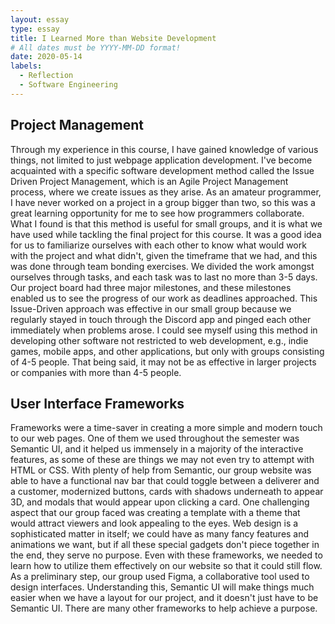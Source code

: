 ```yaml
---
layout: essay
type: essay
title: I Learned More than Website Development
# All dates must be YYYY-MM-DD format!
date: 2020-05-14
labels:
  - Reflection
  - Software Engineering
---
```


## Project Management
Through my experience in this course, I have gained knowledge of various things, not limited to just webpage application development. I've become acquainted with a specific software development method called the Issue Driven Project Management, which is an Agile Project Management process, where we create issues as they arise. As an amateur programmer, I have never worked on a project in a group bigger than two, so this was a great learning opportunity for me to see how programmers collaborate. What I found is that this method is useful for small groups, and it is what we have used while tackling the final project for this course. It was a good idea for us to familiarize ourselves with each other to know what would work with the project and what didn't, given the timeframe that we had, and this was done through team bonding exercises. We divided the work amongst ourselves through tasks, and each task was to last no more than 3-5 days. Our project board had three major milestones, and these milestones enabled us to see the progress of our work as deadlines approached. This Issue-Driven approach was effective in our small group because we regularly stayed in touch through the Discord app and pinged each other immediately when problems arose. I could see myself using this method in developing other software not restricted to web development, e.g., indie games, mobile apps, and other applications, but only with groups consisting of 4-5 people. That being said, it may not be as effective in larger projects or companies with more than 4-5 people. 

## User Interface Frameworks
Frameworks were a time-saver in creating a more simple and modern touch to our web pages. One of them we used throughout the semester was Semantic UI, and it helped us immensely in a majority of the interactive features, as some of these are things we may not even try to attempt with HTML or CSS. With plenty of help from Semantic, our group website was able to have a functional nav bar that could toggle between a deliverer and a customer, modernized buttons, cards with shadows underneath to appear 3D, and modals that would appear upon clicking a card. One challenging aspect that our group faced was creating a template with a theme that would attract viewers and look appealing to the eyes. Web design is a sophisticated matter in itself; we could have as many fancy features and animations we want, but if all these special gadgets don't piece together in the end, they serve no purpose. Even with these frameworks, we needed to learn how to utilize them effectively on our website so that it could still flow. As a preliminary step, our group used Figma, a collaborative tool used to design interfaces. Understanding this, Semantic UI will make things much easier when we have a layout for our project, and it doesn't just have to be Semantic UI. There are many other frameworks to help achieve a purpose.
